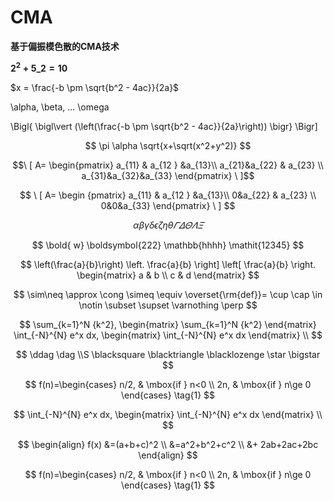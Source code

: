 # CMA

**基于偏振模色散的CMA技术**

**$2^2+5\_2=10$**

$x = \frac{-b \pm \sqrt{b^2 - 4ac}}{2a}$

\alpha, \beta, ... \omega

\Bigl{ \bigl\vert \(\left\(\frac{-b \pm \sqrt{b^2 - 4ac}}{2a}\right\)\) \bigr} \Bigr\]

$$
\pi \alpha
\sqrt{x+\sqrt(x^2+y^2)}
$$

$$\ [  A= \begin{pmatrix} a_{11} & a_{12 } &a_{13}\\  a_{21}&a_{22} & a_{23} \\  a_{31}&a_{32}&a_{33} \end{pmatrix} \  ]$$

$$
\ [  A= \begin {pmatrix} a_{11} & a_{12 } &a_{13}\\  0&a_{22} & a_{23} \\  0&0&a_{33} \end{pmatrix} \ ]
$$

$$
\alpha \beta \gamma \delta \epsilon \zeta \eta \theta\varGamma \varDelta \varTheta \varLambda \varXi
$$

$$
\bold{ w}  \boldsymbol{222} \mathbb{hhhh} \mathit{12345}
$$

$$
\left(\frac{a}{b}\right) \left. \frac{a}{b} \right] \left[ \frac{a}{b} \right. 
\begin{matrix}
a & b \\
c & d 
\end{matrix}
$$

$$
\sim\neq \approx \cong \simeq \equiv \overset{\rm{def}}= \cup \cap \in \notin \subset \supset \varnothing \perp
$$

$$
\sum_{k=1}^N {k^2},
\begin{matrix} \sum_{k=1}^N {k^2} \end{matrix}
\int_{-N}^{N} e^x dx,
\begin{matrix} \int_{-N}^{N} e^x dx \end{matrix} \\
$$

$$
\ddag  \dag  \\S \blacksquare \blacktriangle \blacklozenge \star \bigstar
$$

$$
f(n)=\begin{cases}
n/2, & \mbox{if   } n<0 \\
2n,  & \mbox{if   } n\ge 0
\end{cases} \tag{1}
$$

$$
\int_{-N}^{N} e^x dx,
\begin{matrix} \int_{-N}^{N} e^x dx \end{matrix} \\
$$

$$
\begin{align}
f(x) &=(a+b+c)^2   \\
      &=a^2+b^2+c^2 \\
      &+ 2ab+2ac+2bc 
\end{align}
$$

$$
f(n)=\begin{cases}
n/2, & \mbox{if   } n<0 \\
2n,  & \mbox{if   } n\ge 0
\end{cases} \tag{1}
$$

